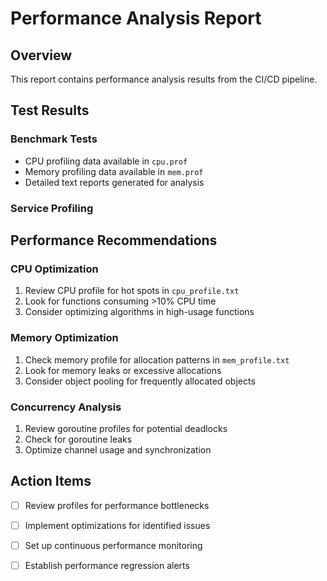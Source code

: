 # Performance Analysis Report

## Overview
This report contains performance analysis results from the CI/CD pipeline.

## Test Results
### Benchmark Tests
- CPU profiling data available in `cpu.prof`
- Memory profiling data available in `mem.prof`
- Detailed text reports generated for analysis

### Service Profiling
## Performance Recommendations

### CPU Optimization
1. Review CPU profile for hot spots in `cpu_profile.txt`
2. Look for functions consuming >10% CPU time
3. Consider optimizing algorithms in high-usage functions

### Memory Optimization
1. Check memory profile for allocation patterns in `mem_profile.txt`
2. Look for memory leaks or excessive allocations
3. Consider object pooling for frequently allocated objects

### Concurrency Analysis
1. Review goroutine profiles for potential deadlocks
2. Check for goroutine leaks
3. Optimize channel usage and synchronization

## Action Items
- [ ] Review profiles for performance bottlenecks
- [ ] Implement optimizations for identified issues
- [ ] Set up continuous performance monitoring
- [ ] Establish performance regression alerts

